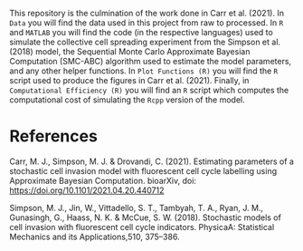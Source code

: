 This repository is the culmination of the work done in Carr et al. (2021). In `Data` you will find the 
data used in this project from raw to processed. In `R` and `MATLAB` you will find the code 
(in the respective languages) used to simulate the collective cell spreading experiment from the
Simpson et al. (2018) model, the Sequential Monte Carlo Approximate Bayesian Computation (SMC-ABC) 
algorithm used to estimate the model parameters, and any other helper functions. In `Plot Functions (R)` 
you will find the `R` script used to produce the figures in Carr et al. (2021). Finally, in 
`Computational Efficiency (R)` you will find an `R` script which computes the computational
cost of simulating the `Rcpp` version of the model. 

# References

Carr, M. J., Simpson, M. J. & Drovandi, C. (2021). Estimating parameters of a stochastic cell invasion 
model with fluorescent cell cycle labelling using Approximate Bayesian Computation. bioarXiv, doi: 
https://doi.org/10.1101/2021.04.20.440712

Simpson, M. J., Jin, W., Vittadello, S. T., Tambyah, T. A., Ryan, J. M., Gunasingh, G., Haass, N. K.
& McCue, S. W. (2018). Stochastic models of cell invasion with fluorescent cell cycle indicators. PhysicaA: 
Statistical Mechanics and its Applications,510, 375–386.
